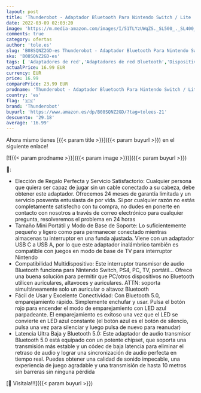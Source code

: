 ```yaml
---
layout: post
title: 'Thunderobot - Adaptador Bluetooth Para Nintendo Switch / Lite  BT 5.0 Transmisor de Audio Inalámbrico con Micrófono Convertidor USB C a A de Baja Latencia para Auriculares Bluetooth PS4 PS5 PC Laptop Airpods  Negro'
date: 2022-03-09 02:03:20
image: 'https://m.media-amazon.com/images/I/51TLYzUWqZS._SL500_._SL400_.jpg'
comments: true
category: ofertas
author: 'tole.es'
slug: 'B08SQNZ2GD-es Thunderobot - Adaptador Bluetooth Para Nintendo Switch /...'
sku: 'B08SQNZ2GD-es'
tags: [ 'Adaptadores de red','Adaptadores de red Bluetooth','Dispositivos de red','Informática','nintendo','ps4','ps5','thunderobot', ]
actualPrice: 16.99 EUR
currency: EUR
price: 16.99
comparePrice: 23.99 EUR
prodname: 'Thunderobot - Adaptador Bluetooth Para Nintendo Switch / Lite  BT 5.0 Transmisor de Audio Inalámbrico con Micrófono Convertidor USB C a A de Baja Latencia para Auriculares Bluetooth PS4 PS5 PC Laptop Airpods  Negro'
country: 'es'
flag: '🇪🇸'
brand: 'Thunderobot'
buyurl: 'https://www.amazon.es/dp/B08SQNZ2GD/?tag=tolees-21'
descuento: '29.18'
average: '16.99'
---
```


Ahora mismo tienes [{{< param title >}}]({{< param buyurl >}}) en el siguiente enlace!

[![{{< param prodname >}}]({{< param image >}})]({{< param buyurl >}})

🔎:

- Elección de Regalo Perfecta y Servicio Satisfactorio: Cualquier persona que quiera ser capaz de jugar sin un cable conectado a su cabeza, debe obtener este adaptador. Ofrecemos 24 meses de garantía limitada y un servicio posventa entusiasta de por vida. Si por cualquier razón no estás completamente satisfecho con tu compra, no dudes en ponerte en contacto con nosotros a través de correo electrónico para cualquier pregunta, resolveremos el problema en 24 horas
- Tamaño Mini Portátil y Modo de Base de Soporte: Lo suficientemente pequeño y ligero como para permanecer conectado mientras almacenas tu interruptor en una funda ajustada. Viene con un adaptador USB C a USB A, por lo que este adaptador inalámbrico también es compatible con juegos en modo de base de TV para interruptor Nintendo
- Compatibilidad Multidispositivo: Este interruptor transmisor de audio Bluetooth funciona para Nintendo Switch, PS4, PC, TV, portátil... Ofrece una buena solución para permitir que PC/otros dispositivos no Bluetooth utilicen auriculares, altavoces y auriculares. ATTN: soporta simultáneamente solo un auricular o altavoz Bluetooth
- Fácil de Usar y Excelente Conectividad: Con Bluetooth 5.0, emparejamiento rápido. Simplemente enchufar y usar. Pulsa el botón rojo para encender el modo de emparejamiento con LED azul parpadeante. El emparejamiento es exitoso una vez que el LED se convierte en LED azul constante (el botón azul es el botón de silencio, pulsa una vez para silenciar y luego pulsa de nuevo para reanudar)
- Latencia Ultra Baja y Bluetooth 5.0: Este adaptador de audio transmisor Bluetooth 5.0 está equipado con un potente chipset, que soporta una transmisión más estable y un códec de baja latencia para eliminar el retraso de audio y lograr una sincronización de audio perfecta en tiempo real. Puedes obtener una calidad de sonido impecable, una experiencia de juego agradable y una transmisión de hasta 10 metros sin barreras sin ninguna pérdida

[🛒 Visítala!!!]({{< param buyurl >}})
